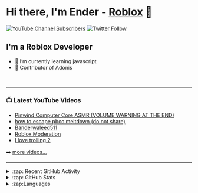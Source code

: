 # Hi there, I'm Ender - [Roblox](https://www.roblox.com/users/1005920857/profile) 👋 

[![YouTube Channel Subscribers](https://img.shields.io/youtube/channel/subscribers/UChX83cHEOtxQs3I7YO8nfRA?logo=youtube&logoColor=red&style=for-the-badge)][youtube]
[![Twitter Follow](https://img.shields.io/twitter/follow/DaEnderz?color=1DA1F2&logo=twitter&style=for-the-badge)](https://twitter.com/intent/follow?original_referer=https%3A%2F%2Fgithub.com%2FcodeSTACKr&screen_name=DaEnderz)




## I'm a Roblox Developer

- 🌱 I’m currently learning javascript
- 🍟 Contributor of Adonis 


<br />

---

### 📺 Latest YouTube Videos

<!-- YOUTUBE:START -->
- [Pinwind Computer Core ASMR  &lpar;VOLUME WARNING AT THE END&rpar;](https://www.youtube.com/watch?v=GCZ4W9_iBts)
- [how to escape pbcc meltdown &lpar;do not share&rpar;](https://www.youtube.com/watch?v=Q12KhkQTwNo)
- [Banderwaleed511](https://www.youtube.com/watch?v=9-i8qYYbN5U)
- [Roblox Moderation](https://www.youtube.com/watch?v=21RakXjCW_8)
- [I love trolling 2](https://www.youtube.com/watch?v=pOZMYj6qxJk)
<!-- YOUTUBE:END -->

➡️ [more videos...](https://www.youtube.com/channel/UChX83cHEOtxQs3I7YO8nfRA)
<br />

---

<details>
  <summary>:zap: Recent GitHub Activity</summary>
  
<!--START_SECTION:activity-->
1. 💪 Opened PR [#703](https://github.com/Sceleratis/Adonis/pull/703) in [Sceleratis/Adonis](https://github.com/Sceleratis/Adonis)
2. 🗣 Commented on [#690](https://github.com/Sceleratis/Adonis/issues/690) in [Sceleratis/Adonis](https://github.com/Sceleratis/Adonis)
3. 🗣 Commented on [#373](https://github.com/Sceleratis/Adonis/issues/373) in [Sceleratis/Adonis](https://github.com/Sceleratis/Adonis)
4. 🗣 Commented on [#662](https://github.com/Sceleratis/Adonis/issues/662) in [Sceleratis/Adonis](https://github.com/Sceleratis/Adonis)
5. 🗣 Commented on [#662](https://github.com/Sceleratis/Adonis/issues/662) in [Sceleratis/Adonis](https://github.com/Sceleratis/Adonis)
<!--END_SECTION:activity-->

</details>


<details>
  <summary>:zap: GitHub Stats</summary>

  <img align="left" alt="Ender's GitHub Stats" src="https://github-readme-stats.vercel.app/api?username=DaEnder&show_icons=true&hide_border=false&title_color=ff652f&icon_color=FFE400&bg_color=09131B&text_color=ffffff&border_color=0c1a25" />

</details>

<details>
  <summary>:zap:Languages</summary>
  
[![Top Langs](https://github-readme-stats.vercel.app/api/top-langs/?username=anuraghazra&layout=compact)](https://github.com/anuraghazra/github-readme-stats)

</details>

[website]: https://robloxlabs.com
[twitter]: https://twitter.com/DaEnderz
[youtube]: https://www.youtube.com/channel/UChX83cHEOtxQs3I7YO8nfRA
